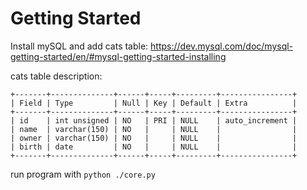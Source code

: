 # Getting Started

Install mySQL and add cats table: https://dev.mysql.com/doc/mysql-getting-started/en/#mysql-getting-started-installing

cats table description:

```
+-------+--------------+------+-----+---------+----------------+
| Field | Type         | Null | Key | Default | Extra          |
+-------+--------------+------+-----+---------+----------------+
| id    | int unsigned | NO   | PRI | NULL    | auto_increment |
| name  | varchar(150) | NO   |     | NULL    |                |
| owner | varchar(150) | NO   |     | NULL    |                |
| birth | date         | NO   |     | NULL    |                |
+-------+--------------+------+-----+---------+----------------+
```

run program with `python ./core.py`
